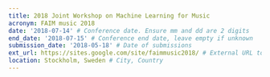 ```yaml
---
title: 2018 Joint Workshop on Machine Learning for Music
acronym: FAIM music 2018
date: '2018-07-14' # Conference date. Ensure mm and dd are 2 digits
end_date: '2018-07-15' # Conference end date, leave empty if unknown
submission_date: '2018-05-18' # Date of submissions
ext_url: https://sites.google.com/site/faimmusic2018/ # External URL to conference website
location: Stockholm, Sweden # City, Country
---
```

